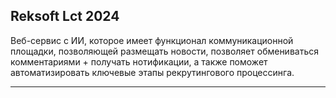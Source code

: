 ## Reksoft Lct 2024

Веб-сервис с ИИ, которое имеет функционал коммуникационной площадки, позволяющей размещать новости, позволяет обмениваться комментариями + получать нотификации, а также поможет автоматизировать ключевые этапы рекрутингового процессинга.

---